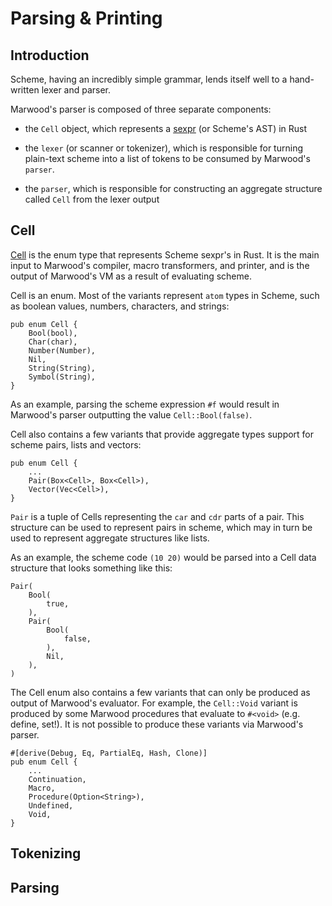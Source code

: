 [cell]: https://github.com/strtok/marwood/blob/master/marwood/src/cell.rs
[parser]: https://github.com/strtok/marwood/blob/master/marwood/src/parse.rs
[tokenizer]: https://github.com/strtok/marwood/blob/master/marwood/src/lex.rs
[sexpr]: https://en.wikipedia.org/wiki/S-expression

# Parsing & Printing

## Introduction

Scheme, having an incredibly simple grammar, lends itself well to a hand-written lexer and parser.

Marwood's parser is composed of three separate components:

* the `Cell` object, which represents a [sexpr] (or Scheme's AST) in Rust

* the `lexer` (or scanner or tokenizer), which is responsible for turning plain-text scheme into a list of tokens to be consumed by Marwood's `parser`.

* the `parser`, which is responsible for constructing an aggregate structure called `Cell` from the lexer output

## Cell

[Cell] is the enum type that represents Scheme sexpr's in Rust. It is the main input to Marwood's compiler, macro transformers, and printer, and is the output of Marwood's VM as a result of evaluating scheme.

Cell is an enum. Most of the variants represent `atom` types in Scheme, such as boolean values, numbers, characters, and strings:

```rust,noplayground
pub enum Cell {
    Bool(bool),
    Char(char),
    Number(Number),
    Nil,
    String(String),
    Symbol(String),
}
```

As an example, parsing the scheme expression `#f` would result in Marwood's parser outputting the value `Cell::Bool(false)`.

Cell also contains a few variants that provide aggregate types support for scheme pairs, lists and vectors:

```rust,noplayground
pub enum Cell {
    ...
    Pair(Box<Cell>, Box<Cell>),
    Vector(Vec<Cell>),
}
```

`Pair` is a tuple of Cells representing the `car` and `cdr` parts of a pair. This structure can be used to represent pairs in scheme, which may in turn be used to represent aggregate structures like lists.

As an example, the scheme code `(10 20)` would be parsed into a Cell data structure that looks something like this:

```
Pair(
    Bool(
        true,
    ),
    Pair(
        Bool(
            false,
        ),
        Nil,
    ),
)
```

The Cell enum also contains a few variants that can only be produced as output of Marwood's evaluator. For example, the `Cell::Void` variant is produced by some Marwood procedures that evaluate to `#<void>` (e.g. define, set!). It is not possible to produce these variants via Marwood's parser.

```rust,noplayground
#[derive(Debug, Eq, PartialEq, Hash, Clone)]
pub enum Cell {
    ...
    Continuation,
    Macro,
    Procedure(Option<String>),
    Undefined,
    Void,
}

```

## Tokenizing

## Parsing